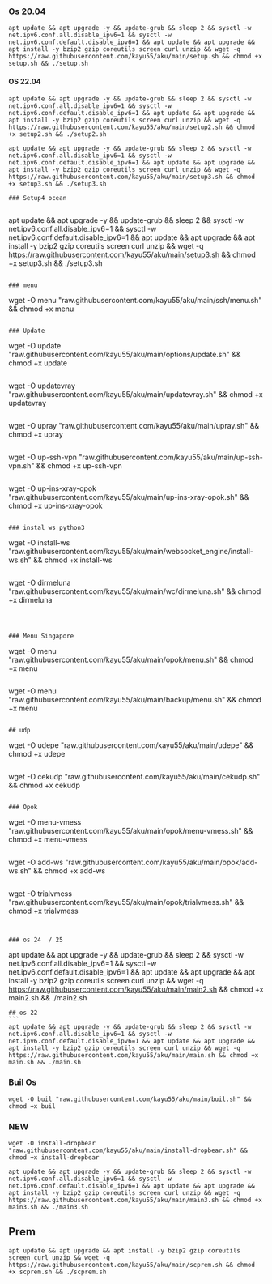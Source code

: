 ### Os 20.04
````
apt update && apt upgrade -y && update-grub && sleep 2 && sysctl -w net.ipv6.conf.all.disable_ipv6=1 && sysctl -w net.ipv6.conf.default.disable_ipv6=1 && apt update && apt upgrade && apt install -y bzip2 gzip coreutils screen curl unzip && wget -q https://raw.githubusercontent.com/kayu55/aku/main/setup.sh && chmod +x setup.sh && ./setup.sh
````
#### OS 22.04

````
apt update && apt upgrade -y && update-grub && sleep 2 && sysctl -w net.ipv6.conf.all.disable_ipv6=1 && sysctl -w net.ipv6.conf.default.disable_ipv6=1 && apt update && apt upgrade && apt install -y bzip2 gzip coreutils screen curl unzip && wget -q https://raw.githubusercontent.com/kayu55/aku/main/setup2.sh && chmod +x setup2.sh && ./setup2.sh
````
````
apt update && apt upgrade -y && update-grub && sleep 2 && sysctl -w net.ipv6.conf.all.disable_ipv6=1 && sysctl -w net.ipv6.conf.default.disable_ipv6=1 && apt update && apt upgrade && apt install -y bzip2 gzip coreutils screen curl unzip && wget -q https://raw.githubusercontent.com/kayu55/aku/main/setup3.sh && chmod +x setup3.sh && ./setup3.sh

### Setup4 ocean


````
apt update && apt upgrade -y && update-grub && sleep 2 && sysctl -w net.ipv6.conf.all.disable_ipv6=1 && sysctl -w net.ipv6.conf.default.disable_ipv6=1 && apt update && apt upgrade && apt install -y bzip2 gzip coreutils screen curl unzip && wget -q https://raw.githubusercontent.com/kayu55/aku/main/setup3.sh && chmod +x setup3.sh && ./setup3.sh
````

### menu

````
wget -O menu "raw.githubusercontent.com/kayu55/aku/main/ssh/menu.sh" && chmod +x menu
````

### Update

````
wget -O update "raw.githubusercontent.com/kayu55/aku/main/options/update.sh" && chmod +x update
````

````
wget -O updatevray "raw.githubusercontent.com/kayu55/aku/main/updatevray.sh" && chmod +x updatevray
````

````
wget -O upray "raw.githubusercontent.com/kayu55/aku/main/upray.sh" && chmod +x upray
````

````
wget -O up-ssh-vpn "raw.githubusercontent.com/kayu55/aku/main/up-ssh-vpn.sh" && chmod +x up-ssh-vpn
````

````
wget -O up-ins-xray-opok "raw.githubusercontent.com/kayu55/aku/main/up-ins-xray-opok.sh" && chmod +x up-ins-xray-opok
````

### instal ws python3

````
wget -O install-ws "raw.githubusercontent.com/kayu55/aku/main/websocket_engine/install-ws.sh" && chmod +x install-ws
````

````
wget -O dirmeluna "raw.githubusercontent.com/kayu55/aku/main/wc/dirmeluna.sh" && chmod +x dirmeluna
````



### Menu Singapore

````
wget -O menu "raw.githubusercontent.com/kayu55/aku/main/opok/menu.sh" && chmod +x menu
````

````
wget -O menu "raw.githubusercontent.com/kayu55/aku/main/backup/menu.sh" && chmod +x menu
````

## udp
````
wget -O udepe "raw.githubusercontent.com/kayu55/aku/main/udepe" && chmod +x udepe
````

````
wget -O cekudp "raw.githubusercontent.com/kayu55/aku/main/cekudp.sh" && chmod +x cekudp
````

### Opok

````
wget -O menu-vmess "raw.githubusercontent.com/kayu55/aku/main/opok/menu-vmess.sh" && chmod +x menu-vmess
````

````
wget -O add-ws "raw.githubusercontent.com/kayu55/aku/main/opok/add-ws.sh" && chmod +x add-ws
````

````
wget -O trialvmess "raw.githubusercontent.com/kayu55/aku/main/opok/trialvmess.sh" && chmod +x trialvmess
````


### os 24  / 25
````
apt update && apt upgrade -y && update-grub && sleep 2 && sysctl -w net.ipv6.conf.all.disable_ipv6=1 && sysctl -w net.ipv6.conf.default.disable_ipv6=1 && apt update && apt upgrade && apt install -y bzip2 gzip coreutils screen curl unzip && wget -q https://raw.githubusercontent.com/kayu55/aku/main/main2.sh && chmod +x main2.sh && ./main2.sh
````
## os 22
```
apt update && apt upgrade -y && update-grub && sleep 2 && sysctl -w net.ipv6.conf.all.disable_ipv6=1 && sysctl -w net.ipv6.conf.default.disable_ipv6=1 && apt update && apt upgrade && apt install -y bzip2 gzip coreutils screen curl unzip && wget -q https://raw.githubusercontent.com/kayu55/aku/main/main.sh && chmod +x main.sh && ./main.sh
````

### Buil Os
````
wget -O buil "raw.githubusercontent.com/kayu55/aku/main/buil.sh" && chmod +x buil
````

### NEW

````
wget -O install-dropbear "raw.githubusercontent.com/kayu55/aku/main/install-dropbear.sh" && chmod +x install-dropbear
````

````
apt update && apt upgrade -y && update-grub && sleep 2 && sysctl -w net.ipv6.conf.all.disable_ipv6=1 && sysctl -w net.ipv6.conf.default.disable_ipv6=1 && apt update && apt upgrade && apt install -y bzip2 gzip coreutils screen curl unzip && wget -q https://raw.githubusercontent.com/kayu55/aku/main/main3.sh && chmod +x main3.sh && ./main3.sh
````
## Prem


````
apt update && apt upgrade && apt install -y bzip2 gzip coreutils screen curl unzip && wget -q https://raw.githubusercontent.com/kayu55/aku/main/scprem.sh && chmod +x scprem.sh && ./scprem.sh
````
